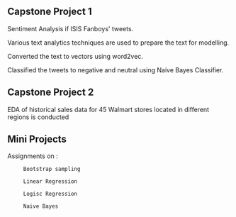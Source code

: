 ## Capstone Project 1

Sentiment Analysis if ISIS Fanboys' tweets. 

Various text analytics techniques are used to prepare the text for modelling.

Converted the text to vectors using word2vec.

Classified the tweets to negative and neutral using Naive Bayes Classifier.

## Capstone Project 2

EDA of historical sales data for 45 Walmart stores located in different regions is conducted


## Mini Projects

Assignments on :

         Bootstrap sampling
 
         Linear Regression

         Logisc Regression

         Naive Bayes
